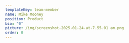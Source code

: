 ```yaml
---
templateKey: team-member
name: Mike Mooney
position: Product
bio: "0"
picture: /img/screenshot-2025-01-24-at-7.55.01 am.png
order: 0
---
```

